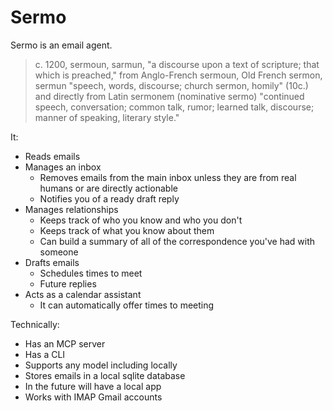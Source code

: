 # Sermo

Sermo is an email agent.

> c. 1200, sermoun, sarmun, "a discourse upon a text of scripture; that which is preached," from Anglo-French sermoun, Old French sermon, sermun "speech, words, discourse; church sermon, homily" (10c.) and directly from Latin sermonem (nominative sermo) "continued speech, conversation; common talk, rumor; learned talk, discourse; manner of speaking, literary style."

It:
- Reads emails
- Manages an inbox
  - Removes emails from the main inbox unless they are from real humans or are directly actionable
  - Notifies you of a ready draft reply
- Manages relationships
  - Keeps track of who you know and who you don't
  - Keeps track of what you know about them
  - Can build a summary of all of the correspondence you've had with someone
- Drafts emails
  - Schedules times to meet
  - Future replies
- Acts as a calendar assistant
  - It can automatically offer times to meeting

Technically:
  - Has an MCP server
  - Has a CLI
  - Supports any model including locally
  - Stores emails in a local sqlite database
  - In the future will have a local app
  - Works with IMAP Gmail accounts
